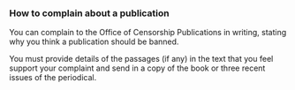 ###  How to complain about a publication

You can complain to the Office of Censorship Publications in writing, stating
why you think a publication should be banned.

You must provide details of the passages (if any) in the text that you feel
support your complaint and send in a copy of the book or three recent issues
of the periodical.
